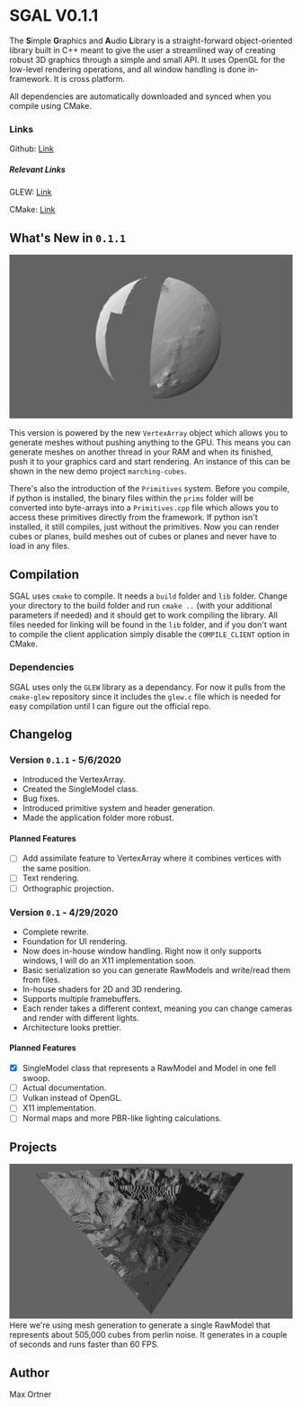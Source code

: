 # SGAL V0.1.1
The **S**imple **G**raphics and **A**udio **L**ibrary is a straight-forward object-oriented library built in C++ meant to give the user a streamlined way of creating robust 3D graphics through a simple and small API. It uses OpenGL for the low-level rendering operations, and all window handling is done in-framework. It is cross platform.

All dependencies are automatically downloaded and synced when you compile using CMake.

### Links
Github: [Link](https://github.com/maxortner01/SGAL/)

##### Relevant Links
GLEW: [Link](https://github.com/nigels-com/glew)

CMake: [Link](https://cmake.org/download/)

## What's New in `0.1.1`
![alt text](images/marching-cubes.gif)

This version is powered by the new `VertexArray` object which allows you to generate meshes without pushing anything to the GPU. This means you can generate meshes on another thread in your RAM and when its finished, push it to your graphics card and start rendering. An instance of this can be shown in the new demo project `marching-cubes`.

There's also the introduction of the `Primitives` system. Before you compile, if python is installed, the binary files within the `prims` folder will be converted into byte-arrays into a `Primitives.cpp` file which allows you to access these primitives directly from the framework. If python isn't installed, it still compiles, just without the primitives. Now you can render cubes or planes, build meshes out of cubes or planes and never have to load in any files.

## Compilation

SGAL uses `cmake` to compile. It needs a `build` folder and `lib` folder. Change your directory to the build folder and run `cmake ..` (with your additional parameters if needed) and it should get to work compiling the library. All files needed for linking will be found in the `lib` folder, and if you don't want to compile the client application simply disable the `COMPILE_CLIENT` option in CMake.

### Dependencies
SGAL uses only the `GLEW` library as a dependancy. For now it pulls from the `cmake-glew` repository since it includes the `glew.c` file which is needed for easy compilation until I can figure out the official repo.

## Changelog

### Version `0.1.1` - 5/6/2020

- Introduced the VertexArray.
- Created the SingleModel class.
- Bug fixes.
- Introduced primitive system and header generation.
- Made the application folder more robust.

#### Planned Features

- [ ] Add assimilate feature to VertexArray where it combines vertices with the same position.
- [ ] Text rendering.
- [ ] Orthographic projection.

### Version `0.1` - 4/29/2020

- Complete rewrite.
- Foundation for UI rendering.
- Now does in-house window handling. Right now it only supports windows, I will do an X11 implementation soon.
- Basic serialization so you can generate RawModels and write/read them from files.
- In-house shaders for 2D and 3D rendering.
- Supports multiple framebuffers.
- Each render takes a different context, meaning you can change cameras and render with different lights.
- Architecture looks prettier.

#### Planned Features

- [X] SingleModel class that represents a RawModel and Model in one fell swoop.
- [ ] Actual documentation.
- [ ] Vulkan instead of OpenGL.
- [ ] X11 implementation.
- [ ] Normal maps and more PBR-like lighting calculations.

## Projects

![alt text](images/image1.png)
Here we're using mesh generation to generate a single RawModel that represents about 505,000 cubes from perlin noise. It generates in a couple of seconds and runs faster than 60 FPS.

## Author

Max Ortner